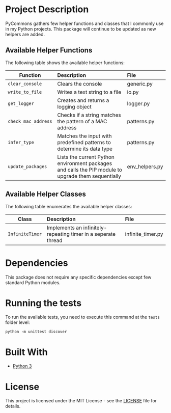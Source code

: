 # Project Description

PyCommons gathers few helper functions and classes that I commonly use in my Python projects. This package will continue to be updated as new helpers are added.

## Available Helper Functions

The following table shows the available helper functions:

| Function        | Description           | File  |
| ------------- |:-------------| :----- |
| `clear_console`      | Clears the console | generic.py |
| `write_to_file`     | Writes a text string to a file      |   io.py |
| `get_logger` | Creates and returns a logging object     |    logger.py |
| `check_mac_address`      | Checks if a string matches the pattern of a MAC address | patterns.py |
| `infer_type`      | Matches the input with predefined patterns to determine its data type | patterns.py |
| `update_packages`      | Lists the current Python environment packages and calls the PIP module to upgrade them sequentially | env_helpers.py |

## Available Helper Classes

The following table enumerates the available helper classes:

| Class        | Description           | File  |
| ------------- |:-------------| :----- |
| `InfiniteTimer`      | Implements an infinitely-repeating timer in a seperate thread | infinite_timer.py |

# Dependencies

This package does not require any specific dependencies except few standard Python modules.

# Running the tests

To run the available tests, you need to execute this command at the `tests` folder level:

```
python -m unittest discover
```

# Built With

* [Python 3](https://www.python.org/)

# License

This project is licensed under the MIT License - see the [LICENSE](LICENSE) file for details.
